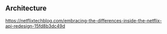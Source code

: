## Architecture
https://netflixtechblog.com/embracing-the-differences-inside-the-netflix-api-redesign-15fd8b3dc49d
